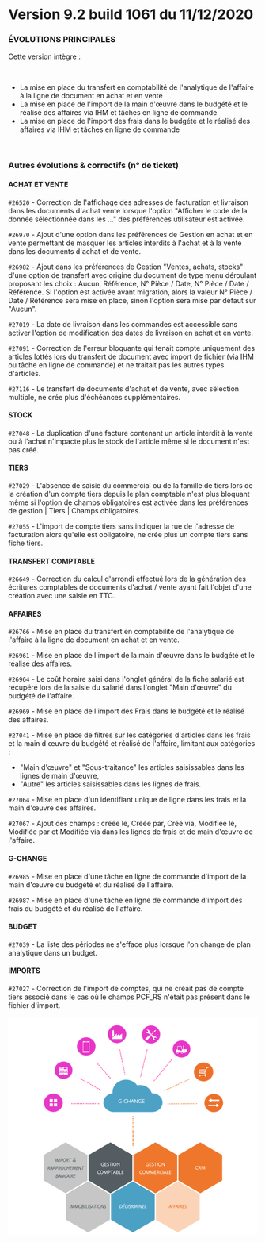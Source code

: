 # Version 9.2 build 1061 du 11/12/2020

### ÉVOLUTIONS PRINCIPALES


Cette version intègre : 


 


* La mise en place du transfert en comptabilité de l'analytique de l'affaire à la ligne de document en achat et en vente
* La mise en place de l'import de la main d'œuvre dans le budgété et le réalisé des affaires via IHM et tâches en ligne de commande
* La mise en place de l'import des frais dans le budgété et le réalisé des affaires via IHM et tâches en ligne de commande


 


### Autres évolutions & correctifs (n° de ticket)





#### ACHAT ET VENTE


`#26520` - Correction de l'affichage des adresses de facturation et livraison dans les documents d'achat vente lorsque l'option "Afficher le code de la donnée sélectionnée dans les ..." des préférences utilisateur est activée.


`#26970` - Ajout d'une option dans les préférences de Gestion en achat et en vente permettant de masquer les articles interdits à l'achat et à la vente dans les documents d'achat et de vente.


`#26982` - Ajout dans les préférences de Gestion "Ventes, achats, stocks" d'une option de transfert avec origine du document de type menu déroulant proposant les choix : Aucun, Référence, N° Pièce / Date, N° Pièce / Date / Référence. Si l'option est activée avant migration, alors la valeur N° Pièce / Date / Référence sera mise en place, sinon l'option sera mise par défaut sur "Aucun".


`#27019` - La date de livraison dans les commandes est accessible sans activer l'option de modification des dates de livraison en achat et en vente.


`#27091` - Correction de l'erreur bloquante qui tenait compte uniquement des articles lottés lors du transfert de document avec import de fichier (via IHM ou tâche en ligne de commande) et ne traitait pas les autres types d'articles.


`#27116` - Le transfert de documents d'achat et de vente, avec sélection multiple, ne crée plus d'échéances supplémentaires.


#### STOCK


`#27048` - La duplication d'une facture contenant un article interdit à la vente ou à l'achat n'impacte plus le stock de l'article même si le document n'est pas créé.


#### TIERS


`#27029` - L'absence de saisie du commercial ou de la famille de tiers lors de la création d'un compte tiers depuis le plan comptable n'est plus bloquant même si l'option de champs obligatoires est activée dans les préférences de gestion | Tiers | Champs obligatoires.


`#27055` - L'import de compte tiers sans indiquer la rue de l'adresse de facturation alors qu'elle est obligatoire, ne crée plus un compte tiers sans fiche tiers.


#### TRANSFERT COMPTABLE


`#26649` - Correction du calcul d'arrondi effectué lors de la génération des écritures comptables de documents d'achat / vente ayant fait l'objet d'une création avec une saisie en TTC.


#### AFFAIRES


`#26766` - Mise en place du transfert en comptabilité de l'analytique de l'affaire à la ligne de document en achat et en vente.


`#26961` - Mise en place de l'import de la main d'œuvre dans le budgété et le réalisé des affaires.


`#26964` - Le coût horaire saisi dans l'onglet général de la fiche salarié est récupéré lors de la saisie du salarié dans l'onglet "Main d'œuvre" du budgété de l'affaire.


`#26969` - Mise en place de l'import des Frais dans le budgété et le réalisé des affaires.


`#27041` - Mise en place de filtres sur les catégories d'articles dans les frais et la main d'œuvre du budgété et réalisé de l'affaire, limitant aux catégories :


* "Main d'œuvre" et "Sous-traitance" les articles saisissables dans les lignes de main d'œuvre,
* "Autre" les articles saisissables dans les lignes de frais.


`#27064` - Mise en place d'un identifiant unique de ligne dans les frais et la main d'œuvre des affaires.


`#27067` - Ajout des champs : créée le, Créée par, Créé via, Modifiée le, Modifiée par et Modifiée via dans les lignes de frais et de main d'œuvre de l'affaire. 


#### G-CHANGE


`#26985` - Mise en place d'une tâche en ligne de commande d'import de la main d'œuvre du budgété et du réalisé de l'affaire.


`#26987` - Mise en place d'une tâche en ligne de commande d'import des frais du budgété et du réalisé de l'affaire.


#### BUDGET


`#27039` - La liste des périodes ne s'efface plus lorsque l'on change de plan analytique dans un budget.


#### IMPORTS


`#27027` - Correction de l'import de comptes, qui ne créait pas de compte tiers associé dans le cas où le champs PCF\_RS n'était pas présent dans le fichier d'import.


![](../assets/images/Version7/Images/Modules_de_l_ERP.png)


 


 


